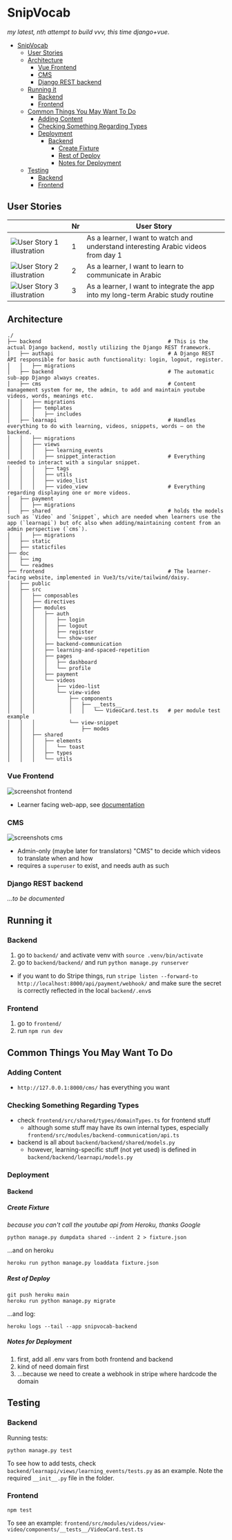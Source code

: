 # SnipVocab


*my latest, nth attempt to build vvv, this time django+vue*.

- [SnipVocab](#snipvocab)
  - [User Stories](#user-stories)
  - [Architecture](#architecture)
    - [Vue Frontend](#vue-frontend)
    - [CMS](#cms)
    - [Django REST backend](#django-rest-backend)
  - [Running it](#running-it)
    - [Backend](#backend)
    - [Frontend](#frontend)
  - [Common Things You May Want To Do](#common-things-you-may-want-to-do)
    - [Adding Content](#adding-content)
    - [Checking Something Regarding Types](#checking-something-regarding-types)
    - [Deployment](#deployment)
      - [Backend](#backend-1)
        - [Create Fixture](#create-fixture)
        - [Rest of Deploy](#rest-of-deploy)
        - [Notes for Deployment](#notes-for-deployment)
  - [Testing](#testing)
    - [Backend](#backend-2)
    - [Frontend](#frontend-1)


## User Stories

|   | Nr | User Story                                                                        |
|---|----|-----------------------------------------------------------------------------------|
| ![User Story 1 illustration](doc/img/us1.png)   | 1  | As a learner, I want to watch and understand interesting Arabic videos from day 1 |
|  ![User Story 2 illustration](doc/img/us2.png)   | 2  | As a learner, I want to learn to communicate in Arabic                            |
| ![User Story 3 illustration](doc/img/us3.png)  | 3  | As a learner, I want to integrate the app into my long-term Arabic study routine  |

## Architecture

```
./
├── backend                                         # This is the actual Django backend, mostly utilizing the Django REST framework.
│   ├── authapi                                     # A Django REST API responsible for basic auth functionality: login, logout, register.
│   │   ├── migrations
│   ├── backend                                     # The automatic sub-app Django always creates.
│   ├── cms                                         # Content management system for me, the admin, to add and maintain youtube videos, words, meanings etc.
│   │   ├── migrations
│   │   ├── templates
│   │   │   ├── includes
│   ├── learnapi                                    # Handles everything to do with learning, videos, snippets, words — on the backend.
│   │   ├── migrations
│   │   ├── views
│   │   │   ├── learning_events
│   │   │   ├── snippet_interaction                 # Everything needed to interact with a singular snippet.
│   │   │   ├── tags
│   │   │   ├── utils
│   │   │   ├── video_list
│   │   │   ├── video_view                          # Everything regarding displaying one or more videos.
│   ├── payment
│   │   ├── migrations
│   ├── shared                                      # holds the models such as `Video` and `Snippet`, which are needed when learners use the app (`learnapi`) but ofc also when adding/maintaining content from an admin perspective (`cms`).
│   │   ├── migrations
│   ├── static
│   ├── staticfiles
├── doc
│   ├── img
│   └── readmes
├── frontend                                        # The learner-facing website, implemented in Vue3/ts/vite/tailwind/daisy.
│   ├── public
│   ├── src
│   │   ├── composables
│   │   ├── directives
│   │   ├── modules
│   │   │   ├── auth
│   │   │   │   ├── login
│   │   │   │   ├── logout
│   │   │   │   ├── register
│   │   │   │   └── show-user
│   │   │   ├── backend-communication
│   │   │   ├── learning-and-spaced-repetition
│   │   │   ├── pages
│   │   │   │   ├── dashboard
│   │   │   │   └── profile
│   │   │   ├── payment
│   │   │   └── videos
│   │   │       ├── video-list
│   │   │       └── view-video
│   │   │           ├── components
│   │   │           │   ├── __tests__
│   │   │           │   │   └── VideoCard.test.ts   # per module test example
│   │   │           └── view-snippet
│   │   │               ├── modes
│   │   ├── shared
│   │   │   ├── elements
│   │   │   │   └── toast
│   │   │   ├── types
│   │   │   └── utils
```

### Vue Frontend

![screenshot frontend](/doc/img/frontend.png)

- Learner facing web-app, see [documentation](/frontend/README.md)

### CMS

![screenshots cms](/doc/img/cms.png)

- Admin-only (maybe later for translators) "CMS" to decide which videos to translate when and how
- requires a `superuser` to exist, and needs auth as such

### Django REST backend

*...to be documented*

## Running it

### Backend

1. go to `backend/` and activate venv with `source .venv/bin/activate`
2. go to `backend/backend/` and run `python manage.py runserver`

- if you want to do Stripe things, run `stripe listen --forward-to http://localhost:8000/api/payment/webhook/` and make sure the secret is correctly reflected in the local `backend/.env`s

### Frontend

1. go to `frontend/`
2. run `npm run dev`


## Common Things You May Want To Do

### Adding Content

- `http://127.0.0.1:8000/cms/` has everything you want

### Checking Something Regarding Types

- check `frontend/src/shared/types/domainTypes.ts` for frontend stuff
  - although some stuff may have its own internal types, especially `frontend/src/modules/backend-communication/api.ts`
- backend is all about `backend/backend/shared/models.py`
  - however, learning-specific stuff (not yet used) is defined in `backend/backend/learnapi/models.py`



### Deployment

#### Backend


##### Create Fixture

*because you can't call the youtube api from Heroku, thanks Google*

```
python manage.py dumpdata shared --indent 2 > fixture.json
```

...and on heroku

```
heroku run python manage.py loaddata fixture.json
```

##### Rest of Deploy

```
git push heroku main
heroku run python manage.py migrate
```

...and log:


```
heroku logs --tail --app snipvocab-backend
```

##### Notes for Deployment

1. first, add all .env vars from both frontend and backend
2. kind of need domain first
3. ...because we need to create a webhook in stripe where hardcode the domain 

## Testing

### Backend

Running tests:
```
python manage.py test
```
To see how to add tests, check `backend/learnapi/views/learning_events/tests.py` as an example. Note the required `__init__.py` file in the folder.

### Frontend

```
npm test
```

To see an example: `frontend/src/modules/videos/view-video/components/__tests__/VideoCard.test.ts`